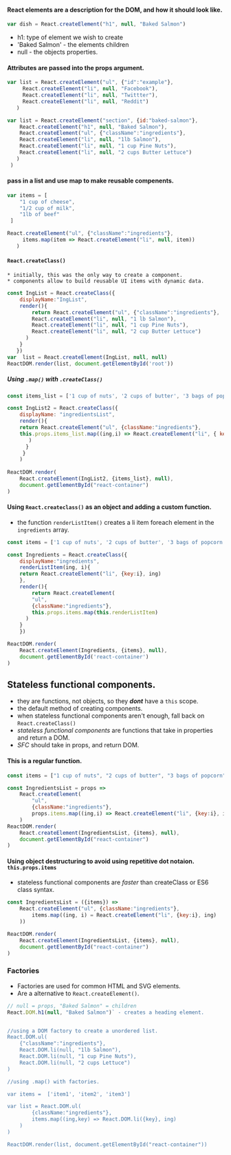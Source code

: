 
####  React elements are a description for the DOM, and how it should look like.
```js
var dish = React.createElement("h1", null, "Baked Salmon")
```
* h1: type of element we wish to create
* 'Baked Salmon' - the elements children
* null - the objects properties.



#### Attributes are passed into the props argument. 
```js
var list = React.createElement("ul", {"id":"example"}, 
     React.createElement("li", null, "Facebook"),
     React.createElement("li", null, "Twittter"),
     React.createElement("li", null, "Reddit")
   )

var list = React.createElement("section", {id:"baked-salmon"}, 
    React.createElement("h1", null, "Baked Salmon"),
    React.createElement("ul", {"className":"ingredients"},
    React.createElement("li", null, "1lb Salmon"),
    React.createElement("li", null, "1 cup Pine Nuts"),
    React.createElement("li", null, "2 cups Butter Lettuce")
   )
 )
```
#### pass in a list and use map to make reusable compenents.  
```js
var items = [
    "1 cup of cheese",
    "1/2 cup of milk",
    "1lb of beef"
 ]

React.createElement("ul", {"className":"ingredients"}, 
     items.map(item => React.createElement("li", null, item))
   )

```


#### `React.createClass()`
    * initially, this was the only way to create a component.
    * components allow to build reusable UI items with dynamic data.

```js
const IngList = React.createClass({
    displayName:"IngList",
    render(){
        return React.createElement("ul", {"className":"ingredients"}, 
        React.createElement("li", null, "1 lb Salmon"),
        React.createElement("li", null, "1 cup Pine Nuts"),
        React.createElement("li", null, "2 cup Butter Lettuce")
      )
    }
   })
var  list = React.createElement(IngList, null, null)
ReactDOM.render(list, document.getElementById('root')) 
```


##### Using `.map()` with `.createClass()`

```js
const items_list = ['1 cup of nuts', '2 cups of butter', '3 bags of popcorn']

const IngList2 = React.createClass({
    displayName: "ingredientsList",
    render(){
	return React.createElement("ul", {className:"ingredients"}, 
	this.props.items_list.map((ing,i) => React.createElement("li", { key:i }, ing))
       )
      }
     }
    )
 
ReactDOM.render(
	React.createElement(IngList2, {items_list}, null), 
	document.getElementById("react-container")
)
```


#### Using `React.createclass()` as an object and adding a custom function.
* the function `renderListItem()` creates a li item foreach element in the `ingredients` array.

```js
const items = ['1 cup of nuts', '2 cups of butter', '3 bags of popcorn']

const Ingredients = React.createClass({
    displayName:"ingredients",
    renderListItem(ing, i){
	return React.createElement("li", {key:i}, ing)
    },
    render(){
        return React.createElement(
	    "ul", 
	    {className:"ingredients"}, 
	    this.props.items.map(this.renderListItem)
	  )
	}
    })

ReactDOM.render(
	React.createElement(Ingredients, {items}, null), 
	document.getElementById('react-container')
)
```

## Stateless functional components.
* they are functions, not objects, so they ***dont*** have a `this` scope.
* the default method of creating components. 
* when stateless functional components aren't enough, fall back on `React.createClass()`
* *stateless functional components* are functions that take in properties and return a DOM.
* *SFC* should take in props, and return DOM.

#### This is a regular function.
```js
const items = ["1 cup of nuts", "2 cups of butter", "3 bags of popcorn"]

const IngredientsList = props =>
    React.createElement(
        "ul",
        {className:"ingredients"},
        props.items.map((ing,i) => React.createElement("li", {key:i}, ing))
    )
ReactDOM.render(
    React.createElement(IngredientsList, {items}, null),
    document.getElementById("react-container")
)

``` 

#### Using object destructuring to avoid using repetitive dot notaion. `this.props.items`
* stateless functional components are *faster* than createClass or ES6 class syntax.
```js
const IngredientsList = ({items}) =>
    React.createElement("ul", {className:"ingredients"},
        items.map((ing, i) = React.createElement("li", {key:i}, ing)
    ))

ReactDOM.render(
    React.createElement(IngredientsList, {items}, null), 
    document.getElementById("react-container")
)
```

### Factories
* Factories are used for common HTML and SVG elements.
* Are a alternative to `React.createElement()`.

```js
// null = props, "Baked Salmon" = children
React.DOM.h1(null, "Baked Salmon")` - creates a heading element.


//using a DOM factory to create a unordered list.
React.DOM.ul(
	{"className":"ingredients"}, 
	React.DOM.li(null, "1lb Salmon"),
	React.DOM.li(null, "1 cup Pine Nuts"),
	React.DOM.li(null, "2 cups Lettuce")
)

//using .map() with factories.

var items =  ['item1', 'item2', 'item3']

var list = React.DOM.ul(
		{className:"ingredients"},
		items.map((ing,key) => React.DOM.li({key}, ing)
	)
)

ReactDOM.render(list, document.getElementById("react-container"))

```






